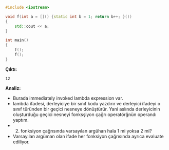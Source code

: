 ```CPP
#include <iostream>

void f(int a = []() {static int b = 1; return b++; }())
{
	std::cout << a;
}

int main()
{
	f();
	f();
}
```
**Çıktı:**
```
12
```
**Analiz:**
- Burada immediately invoked lambda expression var.
- lambda ifadesi, derleyiciye bir sınıf kodu yazdırır ve derleyici ifadeyi o sınıf türünden bir geçici nesneye dönüştürür. Yani aslında derleyicinin oluşturduğu geçici nesneyi fonksşiyon çağrı operatörğnün operandı yaptım.
- 2. fonksiyon çağrısında varsayılan argühan hala 1 mi yoksa 2 mi?
- Varsayılan argüman olan ifade her fonksiyon çağrısında ayrıca evaluate ediliyor. 
